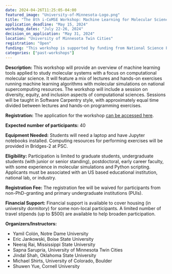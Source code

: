 ```yaml
---
date: 2024-04-26T11:25:05-04:00
featured_image: "University-of-Minnesota-Logo.png"
title: "The 8th i-CoMSE Workshop: Machine Learning for Molecular Science"
application_deadline: "May 15, 2024"
workshop_dates: "July 22-26, 2024"
decision_on_application: "May 31, 2024"
location: "University of Minnesota Twin Cities"
registration: "Open"
funding: "This workshop is supported by funding from National Science Foundation Office of Advanced Cyberinfrastructure"
categories: ["past-workshops"]
---
```


**Description:** This workshop will provide an overview of machine learning tools applied to study molecular systems with a focus on computational molecular science. It will feature a mix of lectures and hands-on exercises running machine learning algorithms with molecular simulations on national supercomputing resources. The workshop will include a session on diversity, equity, and inclusion aspects of computational sciences. Sessions will be taught in Software Carpentry style, with approximately equal time divided between lectures and hands-on programming exercises.

**Registration:**
The application for the workshop [can be accessed here](https://forms.gle/T4UPibVrzpouGKVQ6).

<!--
**Preliminary Schedule:**
- Monday  July 22th, 2024
  - Feature representation
  - Dimensionality reduction
  - Unsupervised learning
- Tuesday, July 23rd, 2024
  - Clustering and visualization
  - Regression and supervised learning
  - Training, testing, and validation
  - Simple regression models
  - D&I workshop
- Wednesday, July 24th, 2024
  - Structured vs unstructured data
  - Regularized vs tree based methods
  - Interpretability
  - Workshop Outing
- Thursday, July 25th, 2024
  - Deep learning
  - Advanced examples of ML applications to molecular science
  - ML on cyberinfrastructure
- Friday, July 26th, 2024
  - Generative models and inverse design
  - General Q&A
  - Wrap up
-->

**Expected number of participants:** 40

**Equipment Needed:** Students will need a laptop and have Jupyter notebooks installed. Computing resources for performing 
exercises will be provided in Bridges-2 at PSC. 
<!--
**Dormitory Check-In:** July 9th, 2023 (starts at 1 pm) and Check out: July 14th 2023 (by noon) 
-->
**Eligibility:** Participation is limited to graduate students, undergraduate students (with junior or senior standing), postdoctoral, early career faculty, with some experience in molecular simulations and Python scripting. Applicants must be associated with an US based educational institution, national lab, or industry.

**Registration Fee:** The registration fee will be waived for participants from non-PhD-granting and primary undergraduate institutions (PUIs).

**Financial Support:**  Financial support is available to cover housing (in university dormitory) for some non-local participants. A limited number of travel stipends (up to $500) are available to help broaden participation.

**Organizers/Instructors:**
- Yamil Colón, Notre Dame University
- Eric Jankowski, Boise State University
- Neeraj Rai, Mississippi State University
- Sapna Sarupria, University of Minnesota Twin Cities
- Jindal Shah, Oklahoma State University
- Michael Shirts, University of Colorado, Boulder
- Shuwen Yue, Cornell University
